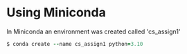# Using Miniconda

In Miniconda an environment was created called 'cs_assign1'

```ruby
$ conda create --name cs_assign1 python=3.10
```